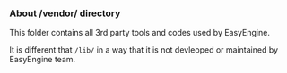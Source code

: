 ### About /vendor/ directory

This folder contains all 3rd party tools and codes used by EasyEngine.

It is different that `/lib/` in a way that it is not devleoped or maintained by EasyEngine team.
